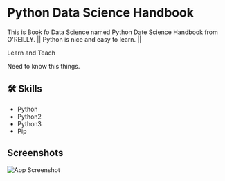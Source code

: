 
# Python Data Science Handbook

This is Book fo Data Science named Python Date Science Handbook from O'REILLY. ||
Python is nice and easy to learn. ||

Learn and Teach

Need to know this things.
## 🛠 Skills
* Python
* Python2
* Python3
* Pip

## Screenshots

![App Screenshot](https://books.google.com.bd/books/publisher/content?id=xYmNDQAAQBAJ&pg=PP1&img=1&zoom=3&hl=en&sig=ACfU3U12GL1y6Y5bkLZ7QHTsBo_3ACQd4g&w=1280)

